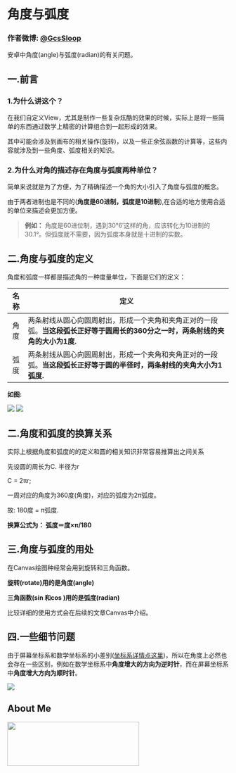 # 角度与弧度
### 作者微博: [@GcsSloop](http://weibo.com/GcsSloop)

安卓中角度(angle)与弧度(radian)的有关问题。

## 一.前言

### 1.为什么讲这个？

  在我们自定义View，尤其是制作一些复杂炫酷的效果的时候，实际上是将一些简单的东西通过数学上精密的计算组合到一起形成的效果。

其中可能会涉及到画布的相关操作(旋转)，以及一些正余弦函数的计算等，这些内容就涉及到一些角度、弧度相关的知识。

### 2.为什么对角的描述存在角度与弧度两种单位？

简单来说就是为了方便，为了精确描述一个角的大小引入了角度与弧度的概念。

由于两者进制也是不同的(**角度是60进制，弧度是10进制**),在合适的地方使用合适的单位来描述会更加方便。

> **例如：**
角度是60进位制，遇到30°6′这样的角，应该转化为10进制的30.1°。但弧度就不需要，因为弧度本身就是十进制的实数。


## 二.角度与弧度的定义

角度和弧度一样都是描述角的一种度量单位，下面是它们的定义：

名称 | 定义
:---:| ---
角度 | 两条射线从圆心向圆周射出，形成一个夹角和夹角正对的一段弧。**当这段弧长正好等于圆周长的360分之一时，两条射线的夹角的大小为1度.**
弧度 | 两条射线从圆心向圆周射出，形成一个夹角和夹角正对的一段弧。**当这段弧长正好等于圆的半径时，两条射线的夹角大小为1弧度.**

**如图:**

![](http://ww1.sinaimg.cn/large/005Xtdi2jw1f1s0f975hmj308c0dwmxh.jpg)
![](http://ww3.sinaimg.cn/large/005Xtdi2jw1f1s0g3rcg2j308c0dw3yw.jpg)


## 二.角度和弧度的换算关系
实际上根据角度和弧度的的定义和圆的相关知识非常容易推算出之间关系

先设圆的周长为C. 半径为r

C = 2πr;

一周对应的角度为360度(角度)，对应的弧度为2π弧度。

故: 180度 = π弧度.

<b>换算公式为：  弧度＝度×π/180 </b>

## 三.角度与弧度的用处
在Canvas绘图种经常会用到旋转和三角函数。

<b>旋转(rotate)用的是角度(angle)</b>

<b>三角函数(sin 和cos )用的是弧度(radian)</b>

比较详细的使用方式会在后续的文章Canvas中介绍。

## 四.一些细节问题
由于屏幕坐标系和数学坐标系的小差别([坐标系详情点这里](https://github.com/GcsSloop/AndroidNote/blob/master/%E9%97%AE%E9%A2%98/%E5%9D%90%E6%A0%87%E7%B3%BB/%E5%9D%90%E6%A0%87%E7%B3%BB.md))，所以在角度上必然也会存在一些区别，例如在数学坐标系中<b>角度增大的方向为逆时针</b>，而在屏幕坐标系中<b>角度增大方向为顺时针</b>。

![](http://ww3.sinaimg.cn/large/005Xtdi2jw1f1s2wnsewfj308c0dwt94.jpg)

## About Me

<a href="https://github.com/GcsSloop/SloopBlog/blob/master/FINDME.md" target="_blank"> <img src="http://ww4.sinaimg.cn/large/005Xtdi2gw1f1qn89ihu3j315o0dwwjc.jpg" width=300 height=100 /> </a>



